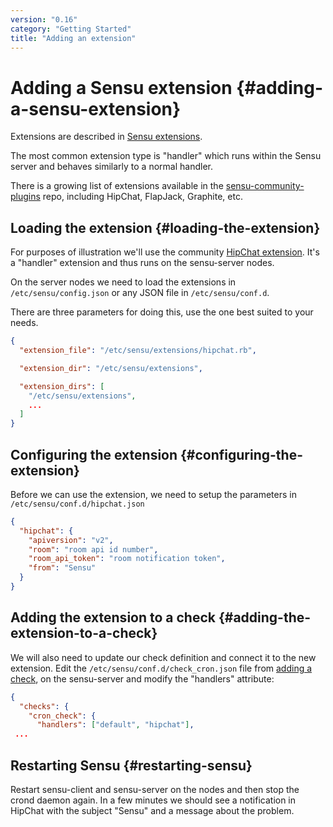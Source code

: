 ```yaml
---
version: "0.16"
category: "Getting Started"
title: "Adding an extension"
---
```


# Adding a Sensu extension {#adding-a-sensu-extension}

Extensions are described in [Sensu extensions](extensions).

The most common extension type is "handler" which runs within the
Sensu server and behaves similarly to a normal handler.

There is a growing list of extensions available in the
[sensu-community-plugins](https://github.com/sensu/sensu-community-plugins/tree/master/extensions)
repo, including HipChat, FlapJack, Graphite, etc.

## Loading the extension {#loading-the-extension}

For purposes of illustration we'll use the community
[HipChat extension](https://github.com/sensu/sensu-community-plugins/blob/master/extensions/handlers/hipchat.rb).
It's a "handler" extension and thus runs on the sensu-server nodes.

On the server nodes we need to load the extensions 
in `/etc/sensu/config.json` or any JSON file in `/etc/sensu/conf.d`.

There are three parameters for doing this, use the one best suited to your needs.

~~~ json
{
  "extension_file": "/etc/sensu/extensions/hipchat.rb",

  "extension_dir": "/etc/sensu/extensions",

  "extension_dirs": [
    "/etc/sensu/extensions",
    ...
  ]
}
~~~

## Configuring the extension {#configuring-the-extension}

Before we can use the extension, we need to setup the parameters in
`/etc/sensu/conf.d/hipchat.json`

~~~ json
{
  "hipchat": {
    "apiversion": "v2",
    "room": "room api id number",
    "room_api_token": "room notification token",
    "from": "Sensu"
  }
}
~~~

## Adding the extension to a check {#adding-the-extension-to-a-check}

We will also need to update our check definition and connect it to the
new extension. Edit the `/etc/sensu/conf.d/check_cron.json` file from [adding a check](adding_a_check), on the sensu-server and modify the "handlers" attribute:

~~~ json
{
  "checks": {
    "cron_check": {
      "handlers": ["default", "hipchat"],
 ...
~~~

## Restarting Sensu {#restarting-sensu}

Restart sensu-client and sensu-server on the nodes and then stop the
crond daemon again. In a few minutes we should see a notification in HipChat
with the subject "Sensu" and a message about the problem.
